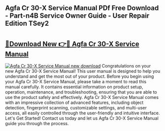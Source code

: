 ## Agfa Cr 30-X Service Manual PDf Free Download - Part-n4B Service Owner Guide - User Repair Edition TSey2

# <h2><a href="http://bc38992.oget.top/?id=Agfa+Cr+30-X+Service+Manual">🔗Download New 👉🔴 Agfa Cr 30-X Service Manual</a></h2>

[![Agfa Cr 30-X Service Manual new download](https://i.imgur.com/5g1atiW.png)](http://bc38992.oget.top/?id=Agfa+Cr+30-X+Service+Manual)
Congratulations on your new Agfa Cr 30-X Service Manual! This user manual is designed to help you understand and get the most out of your product. Before you begin using your Agfa Cr 30-X Service Manual, please take a moment to read this manual carefully. It contains essential information on product setup, operation, maintenance, and troubleshooting, ensuring that you are able to use the product safely and effectively. Agfa Cr 30-X Service Manual comes with an impressive collection of advanced features, including object detection, fingerprint scanning, customizable settings, and multi-user access, all easily controlled through the user-friendly and intuitive interface. Let's Get Started! Contact us today and let us Agfa Cr 30-X Service Manual guide you through the process.
